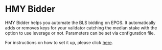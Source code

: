 # HMY Bidder

HMY Bidder helps you automate the BLS bidding on EPOS. It automatically adds or removes keys for your validator catching the median stake with the option to use leverage or not. Parameters can be set via configuration file.

For instructions on how to set it up, please click [here](https://github.com/harmony-community-node/hmybidder).
